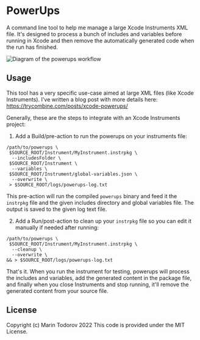 # PowerUps

A command line tool to help me manage a large Xcode Instruments XML file. It's designed to process a bunch of includes and variables before running in Xcode and then remove the automatically generated code when the run has finished.

![Diagram of the powerups workflow](https://trycombine.com/images/timelane/powerups-workflow.png)

## Usage

This tool has a very specific use-case aimed at large XML files (like Xcode Instruments). I've written a blog post with more details here: https://trycombine.com/posts/xcode-powerups/

Generally, these are the steps to integrate with an Xcode Instruments project:

1. Add a Build/pre-action to run the powerups on your instruments file:

```
/path/to/powerups \
 $SOURCE_ROOT/Instrument/MyInstrument.instrpkg \
  --includesFolder \
 $SOURCE_ROOT/Instrument \
  --variables \
 $SOURCE_ROOT/Instrument/global-variables.json \
  --overwrite \
 > $SOURCE_ROOT/logs/powerups-log.txt
```

This pre-action will run the compiled `powerups` binary and feed it the `instrpkg` file and the given includes directory and global variables file. The output is saved to the given log text file.

2. Add a Run/post-action to clean up your `instrpkg` file so you can edit it manually if needed after running:

```
/path/to/powerups \
 $SOURCE_ROOT/Instrument/MyInstrument.instrpkg \
  --cleanup \
  --overwrite \
&& > $SOURCE_ROOT/logs/powerups-log.txt
```

That's it. When you run the instrument for testing, powerups will process the includes and variables, add the generated content in the package file, and finally when you close Instruments and stop running, it'll remove the generated content from your source file.

## License

Copyright (c) Marin Todorov 2022 This code is provided under the MIT License.